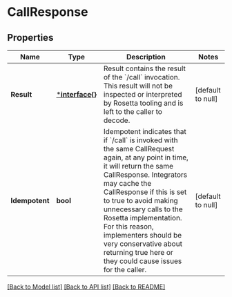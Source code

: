 # CallResponse

## Properties
Name | Type | Description | Notes
------------ | ------------- | ------------- | -------------
**Result** | [***interface{}**](interface{}.md) | Result contains the result of the &#x60;/call&#x60; invocation. This result will not be inspected or interpreted by Rosetta tooling and is left to the caller to decode. | [default to null]
**Idempotent** | **bool** | Idempotent indicates that if &#x60;/call&#x60; is invoked with the same CallRequest again, at any point in time, it will return the same CallResponse. Integrators may cache the CallResponse if this is set to true to avoid making unnecessary calls to the Rosetta implementation. For this reason, implementers should be very conservative about returning true here or they could cause issues for the caller. | [default to null]

[[Back to Model list]](../README.md#documentation-for-models) [[Back to API list]](../README.md#documentation-for-api-endpoints) [[Back to README]](../README.md)

